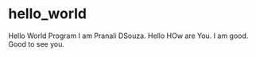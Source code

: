 # hello_world
Hello World Program
I am Pranali DSouza.
Hello HOw are You.
I am good.
Good to see you.
